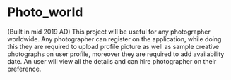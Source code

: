# Photo_world
 (Built in mid 2019 AD) This project will be useful for any photographer worldwide. Any photographer can register on the application, while doing this they are required to upload profile picture as well as sample creative photographs on user profile, moreover they are required to add availability date. An user will view all the details and can hire photographer on their preference.
